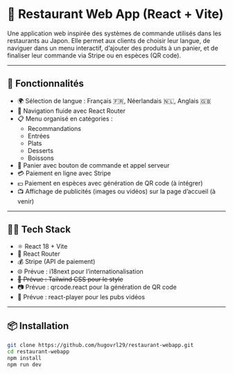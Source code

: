 # 🍱 Restaurant Web App (React + Vite)

Une application web inspirée des systèmes de commande utilisés dans les restaurants au Japon. Elle permet aux clients de choisir leur langue, de naviguer dans un menu interactif, d’ajouter des produits à un panier, et de finaliser leur commande via Stripe ou en espèces (QR code).

---

## 🚀 Fonctionnalités

- 🌍 Sélection de langue : Français 🇫🇷, Néerlandais 🇳🇱, Anglais 🇬🇧
- 🧭 Navigation fluide avec React Router
- 📋 Menu organisé en catégories :
  - Recommandations
  - Entrées
  - Plats
  - Desserts
  - Boissons
- 🛒 Panier avec bouton de commande et appel serveur
- 💳 Paiement en ligne avec Stripe
- 💵 Paiement en espèces avec génération de QR code (à intégrer)
- 📺 Affichage de publicités (images ou vidéos) sur la page d’accueil (à venir)

---

## 🧑‍💻 Tech Stack

- ⚛️ React 18 + Vite
- 🧭 React Router
- 💰 Stripe (API de paiement)
- 🌐 Prévue : i18next pour l’internationalisation
- ~~💨 Prévue : Tailwind CSS pour le style~~
- 📷 Prévue : qrcode.react pour la génération de QR code
- 🎥 Prévue : react-player pour les pubs vidéos

---

## 📦 Installation

```bash
git clone https://github.com/hugovrl29/restaurant-webapp.git
cd restaurant-webapp
npm install
npm run dev
